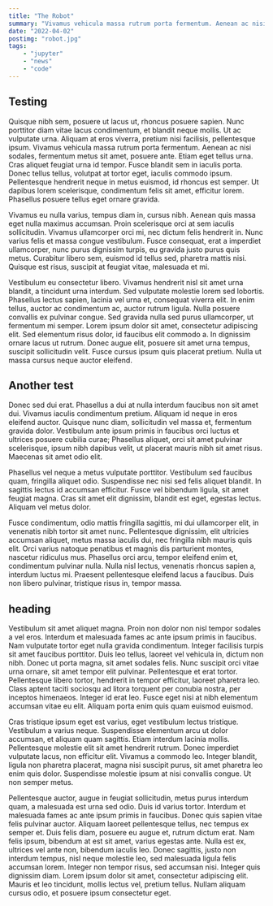 ```yaml
---
title: "The Robot"
summary: "Vivamus vehicula massa rutrum porta fermentum. Aenean ac nisi sodales."
date: "2022-04-02"
postimg: "robot.jpg"
tags:
    - "jupyter"
    - "news"
    - "code"
---
```


## Testing
Quisque nibh sem, posuere ut lacus ut, rhoncus posuere sapien. Nunc porttitor diam vitae lacus condimentum, et blandit neque mollis. Ut ac vulputate urna. Aliquam at eros viverra, pretium nisi facilisis, pellentesque ipsum. Vivamus vehicula massa rutrum porta fermentum. Aenean ac nisi sodales, fermentum metus sit amet, posuere ante. Etiam eget tellus urna. Cras aliquet feugiat urna id tempor. Fusce blandit sem in iaculis porta. Donec tellus tellus, volutpat at tortor eget, iaculis commodo ipsum. Pellentesque hendrerit neque in metus euismod, id rhoncus est semper. Ut dapibus lorem scelerisque, condimentum felis sit amet, efficitur lorem. Phasellus posuere tellus eget ornare gravida.

Vivamus eu nulla varius, tempus diam in, cursus nibh. Aenean quis massa eget nulla maximus accumsan. Proin scelerisque orci at sem iaculis sollicitudin. Vivamus ullamcorper orci mi, nec dictum felis hendrerit in. Nunc varius felis et massa congue vestibulum. Fusce consequat, erat a imperdiet ullamcorper, nunc purus dignissim turpis, eu gravida justo purus quis metus. Curabitur libero sem, euismod id tellus sed, pharetra mattis nisi. Quisque est risus, suscipit at feugiat vitae, malesuada et mi.

Vestibulum eu consectetur libero. Vivamus hendrerit nisl sit amet urna blandit, a tincidunt urna interdum. Sed vulputate molestie lorem sed lobortis. Phasellus lectus sapien, lacinia vel urna et, consequat viverra elit. In enim tellus, auctor ac condimentum ac, auctor rutrum ligula. Nulla posuere convallis ex pulvinar congue. Sed gravida nulla sed purus ullamcorper, ut fermentum mi semper. Lorem ipsum dolor sit amet, consectetur adipiscing elit. Sed elementum risus dolor, id faucibus elit commodo a. In dignissim ornare lacus ut rutrum. Donec augue elit, posuere sit amet urna tempus, suscipit sollicitudin velit. Fusce cursus ipsum quis placerat pretium. Nulla ut massa cursus neque auctor eleifend.

## Another test
Donec sed dui erat. Phasellus a dui at nulla interdum faucibus non sit amet dui. Vivamus iaculis condimentum pretium. Aliquam id neque in eros eleifend auctor. Quisque nunc diam, sollicitudin vel massa et, fermentum gravida dolor. Vestibulum ante ipsum primis in faucibus orci luctus et ultrices posuere cubilia curae; Phasellus aliquet, orci sit amet pulvinar scelerisque, ipsum nibh dapibus velit, ut placerat mauris nibh sit amet risus. Maecenas sit amet odio elit.

Phasellus vel neque a metus vulputate porttitor. Vestibulum sed faucibus quam, fringilla aliquet odio. Suspendisse nec nisi sed felis aliquet blandit. In sagittis lectus id accumsan efficitur. Fusce vel bibendum ligula, sit amet feugiat magna. Cras sit amet elit dignissim, blandit est eget, egestas lectus. Aliquam vel metus dolor.

Fusce condimentum, odio mattis fringilla sagittis, mi dui ullamcorper elit, in venenatis nibh tortor sit amet nunc. Pellentesque dignissim, elit ultricies accumsan aliquet, metus massa iaculis dui, nec fringilla nibh mauris quis elit. Orci varius natoque penatibus et magnis dis parturient montes, nascetur ridiculus mus. Phasellus orci arcu, tempor eleifend enim et, condimentum pulvinar nulla. Nulla nisl lectus, venenatis rhoncus sapien a, interdum luctus mi. Praesent pellentesque eleifend lacus a faucibus. Duis non libero pulvinar, tristique risus in, tempor massa.

## heading
Vestibulum sit amet aliquet magna. Proin non dolor non nisl tempor sodales a vel eros. Interdum et malesuada fames ac ante ipsum primis in faucibus. Nam vulputate tortor eget nulla gravida condimentum. Integer facilisis turpis sit amet faucibus porttitor. Duis leo tellus, laoreet vel vehicula in, dictum non nibh. Donec ut porta magna, sit amet sodales felis. Nunc suscipit orci vitae urna ornare, sit amet tempor elit pulvinar. Pellentesque et erat tortor. Pellentesque libero tortor, hendrerit in tempor efficitur, laoreet pharetra leo. Class aptent taciti sociosqu ad litora torquent per conubia nostra, per inceptos himenaeos. Integer id erat leo. Fusce eget nisi at nibh elementum accumsan vitae eu elit. Aliquam porta enim quis quam euismod euismod.

Cras tristique ipsum eget est varius, eget vestibulum lectus tristique. Vestibulum a varius neque. Suspendisse elementum arcu ut dolor accumsan, et aliquam quam sagittis. Etiam interdum lacinia mollis. Pellentesque molestie elit sit amet hendrerit rutrum. Donec imperdiet vulputate lacus, non efficitur elit. Vivamus a commodo leo. Integer blandit, ligula non pharetra placerat, magna nisi suscipit purus, sit amet pharetra leo enim quis dolor. Suspendisse molestie ipsum at nisi convallis congue. Ut non semper metus.

Pellentesque auctor, augue in feugiat sollicitudin, metus purus interdum quam, a malesuada est urna sed odio. Duis id varius tortor. Interdum et malesuada fames ac ante ipsum primis in faucibus. Donec quis sapien vitae felis pulvinar auctor. Aliquam laoreet pellentesque tellus, nec tempus ex semper et. Duis felis diam, posuere eu augue et, rutrum dictum erat. Nam felis ipsum, bibendum at est sit amet, varius egestas ante. Nulla est ex, ultrices vel ante non, bibendum iaculis leo. Donec sagittis, justo non interdum tempus, nisl neque molestie leo, sed malesuada ligula felis accumsan lorem. Integer non tempor risus, sed accumsan nisi. Integer quis dignissim diam. Lorem ipsum dolor sit amet, consectetur adipiscing elit. Mauris et leo tincidunt, mollis lectus vel, pretium tellus. Nullam aliquam cursus odio, et posuere ipsum consectetur eget.